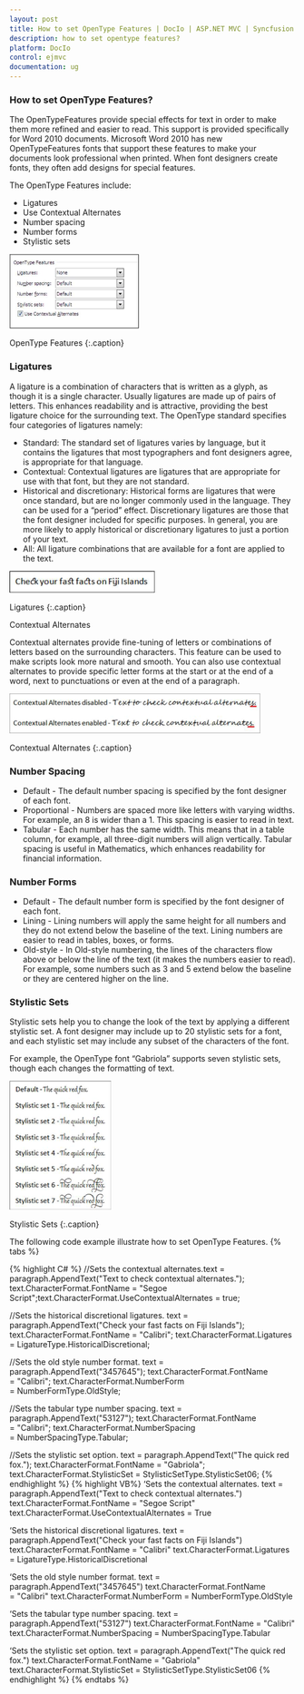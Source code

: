 ```yaml
---
layout: post
title: How to set OpenType Features | DocIo | ASP.NET MVC | Syncfusion
description: how to set opentype features?
platform: DocIo
control: ejmvc
documentation: ug
---
```


### How to set OpenType Features?

The OpenTypeFeatures provide special effects for text in order to make them more refined and easier to read. This support is provided specifically for Word 2010 documents. Microsoft Word 2010 has new OpenTypeFeatures fonts that support these features to make your documents look professional when printed. When font designers create fonts, they often add designs for special features.

The OpenType Features include:

* Ligatures
* Use Contextual Alternates
* Number spacing
* Number forms
* Stylistic sets



![](How-to-set-OpenType-Features_images/How-to-set-OpenType-Features_img1.png)

OpenType Features
{:.caption}


### Ligatures

A ligature is a combination of characters that is written as a glyph, as though it is a single character. Usually ligatures are made up of pairs of letters. This enhances readability and is attractive, providing the best ligature choice for the surrounding text. The OpenType standard specifies four categories of ligatures namely:

* Standard: The standard set of ligatures varies by language, but it contains the ligatures that most typographers and font designers agree, is appropriate for that language.
* Contextual: Contextual ligatures are ligatures that are appropriate for use with that font, but they are not standard.
* Historical and discretionary: Historical forms are ligatures that were once standard, but are no longer commonly used in the language. They can be used for a “period” effect. Discretionary ligatures are those that the font designer included for specific purposes. In general, you are more likely to apply historical or discretionary ligatures to just a portion of your text.
* All: All ligature combinations that are available for a font are applied to the text.



![](How-to-set-OpenType-Features_images/How-to-set-OpenType-Features_img2.png)

Ligatures
{:.caption}

Contextual Alternates

Contextual alternates provide fine-tuning of letters or combinations of letters based on the surrounding characters. This feature can be used to make scripts look more natural and smooth. You can also use contextual alternates to provide specific letter forms at the start or at the end of a word, next to punctuations or even at the end of a paragraph.



![](How-to-set-OpenType-Features_images/How-to-set-OpenType-Features_img3.png)

Contextual Alternates
{:.caption}

### Number Spacing

* Default - The default number spacing is specified by the font designer of each font.
* Proportional - Numbers are spaced more like letters with varying widths. For example, an 8 is wider than a 1. This spacing is easier to read in text.
* Tabular - Each number has the same width. This means that in a table column, for example, all three-digit numbers will align vertically. Tabular spacing is useful in Mathematics, which enhances readability for financial information.

### Number Forms

* Default - The default number form is specified by the font designer of each font.
* Lining - Lining numbers will apply the same height for all numbers and they do not extend below the baseline of the text. Lining numbers are easier to read in tables, boxes, or forms.
* Old-style - In Old-style numbering, the lines of the characters flow above or below the line of the text (it makes the numbers easier to read). For example, some numbers such as 3 and 5 extend below the baseline or they are centered higher on the line.

### Stylistic Sets

Stylistic sets help you to change the look of the text by applying a different stylistic set. A font designer may include up to 20 stylistic sets for a font, and each stylistic set may include any subset of the characters of the font.

For example, the OpenType font “Gabriola” supports seven stylistic sets, though each changes the formatting of text.



![](How-to-set-OpenType-Features_images/How-to-set-OpenType-Features_img4.png)

Stylistic Sets
{:.caption}

The following code example illustrate how to set OpenType Features.
{% tabs %}

{% highlight C# %}
//Sets the contextual alternates.text = paragraph.AppendText("Text to check contextual alternates.");
text.CharacterFormat.FontName = "Segoe Script";text.CharacterFormat.UseContextualAlternates = true;

//Sets the historical discretional ligatures.
text = paragraph.AppendText("Check your fast facts on Fiji Islands");
text.CharacterFormat.FontName = "Calibri";
text.CharacterFormat.Ligatures = LigatureType.HistoricalDiscretional;

//Sets the old style number format.
text = paragraph.AppendText("3457645");
text.CharacterFormat.FontName = "Calibri";
text.CharacterFormat.NumberForm = NumberFormType.OldStyle;

//Sets the tabular type number spacing.
text = paragraph.AppendText("53127");
text.CharacterFormat.FontName = "Calibri";
text.CharacterFormat.NumberSpacing = NumberSpacingType.Tabular;

//Sets the stylistic set option.
text = paragraph.AppendText("The quick red fox.");
text.CharacterFormat.FontName = "Gabriola";
text.CharacterFormat.StylisticSet = StylisticSetType.StylisticSet06;
{% endhighlight %}
{% highlight VB%}
‘Sets the contextual alternates.
text = paragraph.AppendText("Text to check contextual alternates.")
text.CharacterFormat.FontName = "Segoe Script"
text.CharacterFormat.UseContextualAlternates = True

‘Sets the historical discretional ligatures.
text = paragraph.AppendText("Check your fast facts on Fiji Islands")
text.CharacterFormat.FontName = "Calibri"
text.CharacterFormat.Ligatures = LigatureType.HistoricalDiscretional

‘Sets the old style number format.
text = paragraph.AppendText("3457645")
text.CharacterFormat.FontName = "Calibri"
text.CharacterFormat.NumberForm = NumberFormType.OldStyle

‘Sets the tabular type number spacing.
text = paragraph.AppendText("53127")
text.CharacterFormat.FontName = "Calibri"
text.CharacterFormat.NumberSpacing = NumberSpacingType.Tabular

‘Sets the stylistic set option.
text = paragraph.AppendText("The quick red fox.")
text.CharacterFormat.FontName = "Gabriola"
text.CharacterFormat.StylisticSet = StylisticSetType.StylisticSet06
{% endhighlight %}
{% endtabs %} 

